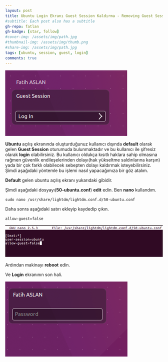 ```yaml
---
layout: post
title: Ubuntu Login Ekranı Guest Session Kaldırma - Removing Guest Session at Login in Ubuntu
#subtitle: Each post also has a subtitle
gh-repo: fatlan
gh-badge: [star, follow]
#cover-img: /assets/img/path.jpg
#thumbnail-img: /assets/img/thumb.png
#share-img: /assets/img/path.jpg
tags: [ubuntu, session, guest, login]
comments: true
---
```

![Crepe](assets/img/ubuntu-log-guest-session/ulgsession-r01.png)

**Ubuntu** açılış ekranında oluşturduğunuz kullanıcı dışında **default** olarak gelen **Guest Session** oturumuda bulunmaktadır ve bu kullanıcı ile şifresiz olarak **login** olabilirsiniz. Bu kullanıcı oldukça kısıtlı haklara sahip olmasına rağmen güvenlik endileşelerinden dolayı(hak yükseltme saldırılarına karşın) yada bir çok farklı olabilecek sebepten dolayı kaldırmak isteyebilirsiniz. Şimdi aşağıdaki yöntemle bu işlemi nasıl yapacağımıza bir göz atalım.

**Default** gelen ubuntu açılış ekranı yukarıdaki gibidir.

Şimdi aşağıdaki dosyayı(**50-ubuntu.conf**) **edit** edin. Ben **nano** kullandım.

~~~
sudo nano /usr/share/lightdm/lightdm.conf.d/50-ubuntu.conf
~~~

Daha sonra aşağıdaki satırı ekleyip kaydedip çıkın.

~~~
allow-guest=false
~~~

![Crepe](assets/img/ubuntu-log-guest-session/ulgsession-r02.png)

Ardından makinayı **reboot** edin.

Ve **Login** ekranının son hali.

![Crepe](assets/img/ubuntu-log-guest-session/ulgsession-r03.png)
